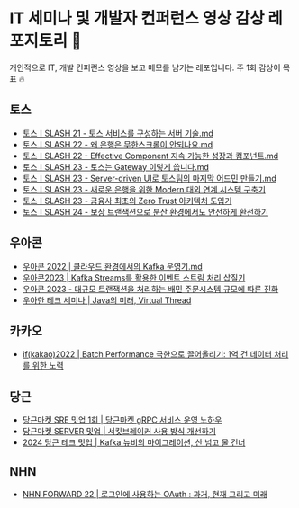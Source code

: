 # IT 세미나 및 개발자 컨퍼런스 영상 감상 레포지토리 🪼
개인적으로 IT, 개발 컨퍼런스 영상을 보고 메모를 남기는 레포입니다. 주 1회 감상이 목표 🔥

## 토스
- [토스ㅣSLASH 21 - 토스 서비스를 구성하는 서버 기술.md](https://github.com/IMHYEWON/tech-youtube-notes/blob/5a2783a2ba584d707d4e6bdce666f75f98869a2f/%ED%86%A0%EC%8A%A4%E3%85%A3SLASH%2021%20-%20%ED%86%A0%EC%8A%A4%20%EC%84%9C%EB%B9%84%EC%8A%A4%EB%A5%BC%20%EA%B5%AC%EC%84%B1%ED%95%98%EB%8A%94%20%EC%84%9C%EB%B2%84%20%EA%B8%B0%EC%88%A0.md)
- [토스ㅣSLASH 22 - 왜 은행은 무한스크롤이 안되나요.md](https://github.com/IMHYEWON/tech-youtube-notes/blob/main/%ED%86%A0%EC%8A%A4%20%7C%20SLASH%2022%20-%20%EC%99%9C%20%EC%9D%80%ED%96%89%EC%9D%80%20%EB%AC%B4%ED%95%9C%EC%8A%A4%ED%81%AC%EB%A1%A4%EC%9D%B4%20%EC%95%88%EB%90%98%EB%82%98%EC%9A%94.md)
- [토스ㅣSLASH 22 - Effective Component 지속 가능한 성장과 컴포넌트.md](https://github.com/IMHYEWON/tech-youtube-notes/blob/main/%ED%86%A0%EC%8A%A4%20%7C%20SLASH%2022%20-%20Effective%20Component%20%EC%A7%80%EC%86%8D%20%EA%B0%80%EB%8A%A5%ED%95%9C%20%EC%84%B1%EC%9E%A5%EA%B3%BC%20%EC%BB%B4%ED%8F%AC%EB%84%8C%ED%8A%B8.md)
- [토스ㅣSLASH 23 - 토스는 Gateway 이렇게 씁니다.md](https://github.com/IMHYEWON/tech-youtube-notes/blob/main/%ED%86%A0%EC%8A%A4%E3%85%A3SLASH%2023%20-%20%ED%86%A0%EC%8A%A4%EB%8A%94%20Gateway%20%EC%9D%B4%EB%A0%87%EA%B2%8C%20%EC%94%81%EB%8B%88%EB%8B%A4.md)
- [토스ㅣSLASH 23 - Server-driven UI로 토스팀의 마지막 어드민 만들기.md](https://github.com/IMHYEWON/tech-youtube-notes/blob/main/%ED%86%A0%EC%8A%A4%E3%85%A3SLASH%2023%20-%20Server-driven%20UI%EB%A1%9C%20%ED%86%A0%EC%8A%A4%ED%8C%80%EC%9D%98%20%EB%A7%88%EC%A7%80%EB%A7%89%20%EC%96%B4%EB%93%9C%EB%AF%BC%20%EB%A7%8C%EB%93%A4%EA%B8%B0.md)
- [토스ㅣSLASH 23 - 새로운 은행을 위한 Modern 대외 연계 시스템 구축기](https://github.com/IMHYEWON/tech-youtube-notes/blob/main/%ED%86%A0%EC%8A%A4%E3%85%A3SLASH%2023%20-%20%EC%83%88%EB%A1%9C%EC%9A%B4%20%EC%9D%80%ED%96%89%EC%9D%84%20%EC%9C%84%ED%95%9C%20Modern%20%EB%8C%80%EC%99%B8%20%EC%97%B0%EA%B3%84%20%EC%8B%9C%EC%8A%A4%ED%85%9C%20%EA%B5%AC%EC%B6%95%EA%B8%B0.md)
- [토스ㅣSLASH 23 - 금융사 최초의 Zero Trust 아키텍처 도입기](https://github.com/IMHYEWON/tech-youtube-notes/blob/main/%ED%86%A0%EC%8A%A4%E3%85%A3SLASH%2023%20-%20%EA%B8%88%EC%9C%B5%EC%82%AC%20%EC%B5%9C%EC%B4%88%EC%9D%98%20Zero%20Trust%20%EC%95%84%ED%82%A4%ED%85%8D%EC%B2%98%20%EB%8F%84%EC%9E%85%EA%B8%B0.md)
- [토스ㅣSLASH 24 - 보상 트랜잭션으로 분산 환경에서도 안전하게 환전하기](https://github.com/IMHYEWON/tech-youtube-notes/blob/main/%ED%86%A0%EC%8A%A4%E3%85%A3SLASH%2024%20-%20%EB%B3%B4%EC%83%81%20%ED%8A%B8%EB%9E%9C%EC%9E%AD%EC%85%98%EC%9C%BC%EB%A1%9C%20%EB%B6%84%EC%82%B0%20%ED%99%98%EA%B2%BD%EC%97%90%EC%84%9C%EB%8F%84%20%EC%95%88%EC%A0%84%ED%95%98%EA%B2%8C%20%ED%99%98%EC%A0%84%ED%95%98%EA%B8%B0.md)


## 우아콘
- [우아콘 2022 | 클라우드 환경에서의 Kafka 운영기.md
](https://github.com/IMHYEWON/tech-youtube-notes/blob/main/%EC%9A%B0%EC%95%84%EC%BD%982022_%ED%81%B4%EB%9D%BC%EC%9A%B0%EB%93%9C%20%ED%99%98%EA%B2%BD%EC%97%90%EC%84%9C%EC%9D%98%20Kafka%20%EC%9A%B4%EC%98%81%EA%B8%B0.md)
- [우아콘2023 | Kafka Streams를 활용한 이벤트 스트림 처리 삽질기](https://github.com/IMHYEWON/tech-youtube-notes/blob/main/%EC%9A%B0%EC%95%84%EC%BD%982023%20%7C%20Kafka%20Streams%EB%A5%BC%20%ED%99%9C%EC%9A%A9%ED%95%9C%20%EC%9D%B4%EB%B2%A4%ED%8A%B8%20%EC%8A%A4%ED%8A%B8%EB%A6%BC%20%EC%B2%98%EB%A6%AC%20%EC%82%BD%EC%A7%88%EA%B8%B0.md)
- [우아콘 2023 - 대규모 트랜잭션을 처리하는 배민 주문시스템 규모에 따른 진화](https://github.com/IMHYEWON/tech-youtube-notes/blob/main/%EC%9A%B0%EC%95%84%EC%BD%98%202023%20-%20%EB%8C%80%EA%B7%9C%EB%AA%A8%20%ED%8A%B8%EB%9E%9C%EC%9E%AD%EC%85%98%EC%9D%84%20%EC%B2%98%EB%A6%AC%ED%95%98%EB%8A%94%20%EB%B0%B0%EB%AF%BC%20%EC%A3%BC%EB%AC%B8%EC%8B%9C%EC%8A%A4%ED%85%9C%20%EA%B7%9C%EB%AA%A8%EC%97%90%20%EB%94%B0%EB%A5%B8%20%EC%A7%84%ED%99%94.md)
- [우아한 테크 세미나 | Java의 미래, Virtual Thread](https://github.com/IMHYEWON/tech-youtube-notes/blob/main/%EC%9A%B0%EC%95%84%ED%95%9C%20%ED%85%8C%ED%81%AC%20%EC%84%B8%EB%AF%B8%EB%82%98%20%7C%20Java%EC%9D%98%20%EB%AF%B8%EB%9E%98%2C%20Virtual%20Thread.md)

## 카카오
- [if(kakao)2022 | Batch Performance 극한으로 끌어올리기: 1억 건 데이터 처리를 위한 노력](https://github.com/IMHYEWON/tech-youtube-notes/blob/main/if(kakao)2022%20%7C%20Batch%20Performance%20%EA%B7%B9%ED%95%9C%EC%9C%BC%EB%A1%9C%20%EB%81%8C%EC%96%B4%EC%98%AC%EB%A6%AC%EA%B8%B0%3A%201%EC%96%B5%20%EA%B1%B4%20%EB%8D%B0%EC%9D%B4%ED%84%B0%20%EC%B2%98%EB%A6%AC%EB%A5%BC%20%EC%9C%84%ED%95%9C%20%EB%85%B8%EB%A0%A5.md)

## 당근
- [당근마켓 SRE 밋업 1회 | 당근마켓 gRPC 서비스 운영 노하우](https://github.com/IMHYEWON/tech-youtube-notes/blob/main/%EB%8B%B9%EA%B7%BC%EB%A7%88%EC%BC%93%20SRE%20%EB%B0%8B%EC%97%85%20%7C%20%EB%8B%B9%EA%B7%BC%EB%A7%88%EC%BC%93%20gRPC%20%EC%84%9C%EB%B9%84%EC%8A%A4%20%EC%9A%B4%EC%98%81%20%EB%85%B8%ED%95%98%EC%9A%B0.md)
- [당근마켓 SERVER 밋업 | 서킷브레이커 사용 방식 개선하기](https://github.com/IMHYEWON/tech-youtube-notes/blob/main/%EB%8B%B9%EA%B7%BC%EB%A7%88%EC%BC%93%20SERVER%20%EB%B0%8B%EC%97%85%20%7C%20%EC%84%9C%ED%82%B7%EB%B8%8C%EB%A0%88%EC%9D%B4%EC%BB%A4%20%EC%82%AC%EC%9A%A9%20%EB%B0%A9%EC%8B%9D%20%EA%B0%9C%EC%84%A0%ED%95%98%EA%B8%B0.md)
- [2024 당근 테크 밋업 | Kafka 뉴비의 마이그레이션, 산 넘고 물 건너](https://github.com/IMHYEWON/tech-youtube-notes/blob/main/2024%20%EB%8B%B9%EA%B7%BC%20%ED%85%8C%ED%81%AC%20%EB%B0%8B%EC%97%85%20%7C%20Kafka%20%EB%89%B4%EB%B9%84%EC%9D%98%20%EB%A7%88%EC%9D%B4%EA%B7%B8%EB%A0%88%EC%9D%B4%EC%85%98%2C%20%EC%82%B0%20%EB%84%98%EA%B3%A0%20%EB%AC%BC%20%EA%B1%B4%EB%84%88.md)

## NHN
- [NHN FORWARD 22 | 로그인에 사용하는 OAuth : 과거, 현재 그리고 미래](https://github.com/IMHYEWON/tech-youtube-notes/blob/main/%5BNHN%20FORWARD%2022%5D%20%EB%A1%9C%EA%B7%B8%EC%9D%B8%EC%97%90%20%EC%82%AC%EC%9A%A9%ED%95%98%EB%8A%94%20OAuth%20%3A%20%EA%B3%BC%EA%B1%B0%2C%20%ED%98%84%EC%9E%AC%20%EA%B7%B8%EB%A6%AC%EA%B3%A0%20%EB%AF%B8%EB%9E%98.md)
